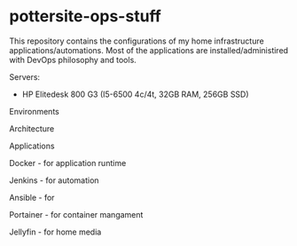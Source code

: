 # pottersite-ops-stuff
This repository contains the configurations of my home infrastructure applications/automations.
Most of the applications are installed/administired with DevOps philosophy and tools. 

Servers:
- HP Elitedesk 800 G3 (I5-6500 4c/4t, 32GB RAM, 256GB SSD)

Environments

Architecture

Applications

Docker - for application runtime

Jenkins - for automation

Ansible - for 

Portainer - for container mangament

Jellyfin - for home media



